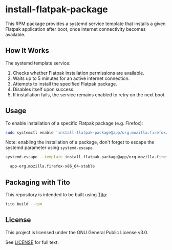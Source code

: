 # install-flatpak-package

This RPM package provides a systemd service template that installs a given Flatpak application after boot, once internet connectivity becomes available.

## How It Works

The systemd template service:
1. Checks whether Flatpak installation permissions are available.
2. Waits up to 5 minutes for an active internet connection.
3. Attempts to install the specified Flatpak package.
4. Disables itself upon success.
5. If installation fails, the service remains enabled to retry on the next boot.

## Usage

To enable installation of a specific Flatpak package (e.g. Firefox):

```bash
sudo systemctl enable 'install-flatpak-package@app/org.mozilla.firefox/x86_64/stable.service'
````

Note: enabling the installation of a package, don't forget to escape the systemd parameter using `systemd-escape`.

```bash
systemd-escape --template install-flatpak-package@app/org.mozilla.firefox/x86_64/stable

  app-org.mozilla.firefox-x86_64-stable

```

## Packaging with Tito

This repository is intended to be built using [Tito](https://github.com/dgoodwin/tito):

```bash
tito build --rpm
```

## License

This project is licensed under the GNU General Public License v3.0.

See [LICENSE](LICENSE) for full text.

